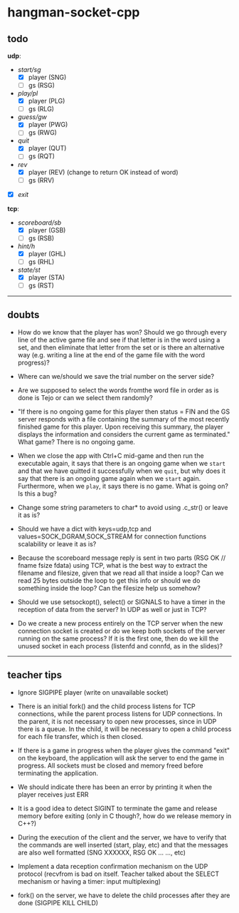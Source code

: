 # hangman-socket-cpp

## todo

**udp**:

- _start/sg_
  - [x] player (SNG)
  - [ ] gs (RSG)
- _play/pl_
  - [x] player (PLG)
  - [ ] gs (RLG)
- _guess/gw_
  - [x] player (PWG)
  - [ ] gs (RWG)
- _quit_
  - [x] player (QUT)
  - [ ] gs (RQT)
- _rev_
  - [x] player (REV) (change to return OK instead of word)
  - [ ] gs (RRV)
- [x] _exit_

**tcp**:

- _scoreboard/sb_
  - [x] player (GSB)
  - [ ] gs (RSB)
- _hint/h_
  - [x] player (GHL)
  - [ ] gs (RHL)
- _state/st_
  - [x] player (STA)
  - [ ] gs (RST)

---

## doubts

- How do we know that the player has won? Should we go through every line of the active game file and see if that letter is in the word using a set, and then eliminate that letter from the set or is there an alternative way (e.g. writing a line at the end of the game file with the word progress)?

- Where can we/should we save the trial number on the server side?

- Are we supposed to select the words fromthe word file in order as is done is Tejo or can we select them randomly?

- "If there is no ongoing game for this player then status = FIN and the GS server responds with a file containing the summary of the most recently finished game for this player. Upon receiving this summary, the player displays the information and considers the current game as terminated." What game? There is no ongoing game.

- When we close the app with Ctrl+C mid-game and then run the executable again, it says that there is an ongoing game when we `start` and that we have quitted it successfully when we `quit`, but why does it say that there is an ongoing game again when we `start` again. Furthermore, when we `play`, it says there is no game. What is going on? Is this a bug?

- Change some string parameters to char\* to avoid using .c_str() or leave it as is?

- Should we have a dict with keys=udp,tcp and values=SOCK_DGRAM,SOCK_STREAM for connection functions scalability or leave it as is?

- Because the scoreboard message reply is sent in two parts (RSG OK // fname fsize fdata) using TCP, what is the best way to extract the filename and filesize, given that we read all that inside a loop? Can we read 25 bytes outside the loop to get this info or should we do something inside the loop? Can the filesize help us somehow?

- Should we use setsockopt(), select() or SIGNALS to have a timer in the reception of data from the server? In UDP as well or just in TCP?

- Do we create a new process entirely on the TCP server when the new connection socket is created or do we keep both sockets of the server running on the same process? If it is the first one, then do we kill the unused socket in each process (listenfd and connfd, as in the slides)?

---

## teacher tips

- Ignore SIGPIPE player (write on unavailable socket)

- There is an initial fork() and the child process listens for TCP connections, while the parent process listens for UDP connections. In the parent, it is not necessary to open new processes, since in UDP there is a queue. In the child, it will be necessary to open a child process for each file transfer, which is then closed.

- If there is a game in progress when the player gives the command "exit" on the keyboard, the application will ask the server to end the game in progress. All sockets must be closed and memory freed before terminating the application.

- We should indicate there has been an error by printing it when the player receives just ERR

- It is a good idea to detect SIGINT to terminate the game and release memory before exiting (only in C though?, how do we release memory in C++?)

- During the execution of the client and the server, we have to verify that the commands are well inserted (start, play, etc) and that the messages are also well formatted (SNG XXXXXX, RSG OK … …, etc)

- Implement a data reception confirmation mechanism on the UDP protocol (recvfrom is bad on itself. Teacher talked about the SELECT mechanism or having a timer: input multiplexing)

- fork() on the server, we have to delete the child processes after they are done (SIGPIPE KILL CHILD)